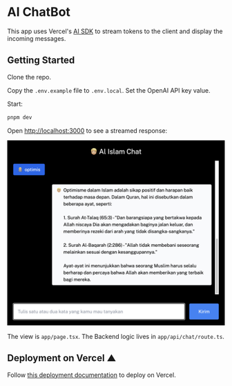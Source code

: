 # AI ChatBot

This app uses Vercel's [AI SDK](https://github.com/vercel-labs/ai) to stream tokens to the client and display the incoming messages.

## Getting Started

Clone the repo.

Copy the `.env.example` file to `.env.local`. Set the OpenAI API key value.

Start:

```bash
pnpm dev
```

Open [http://localhost:3000](http://localhost:3000) to see a streamed response:

![An example of conversation](/public/images/desktop-view.png)

The view is `app/page.tsx`. The Backend logic lives in `app/api/chat/route.ts`.

## Deployment on Vercel ▲

Follow [this deployment documentation](https://nextjs.org/docs/deployment) to deploy on Vercel.
